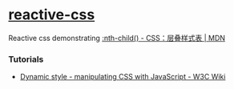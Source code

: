 [reactive-css](https://dirkarnez.github.io/reactive-css)
========================================================
Reactive css demonstrating [:nth-child() - CSS：层叠样式表 | MDN](https://developer.mozilla.org/zh-CN/docs/Web/CSS/:nth-child#trnth-childeven)

### Tutorials
- [Dynamic style - manipulating CSS with JavaScript - W3C Wiki](https://www.w3.org/wiki/Dynamic_style_-_manipulating_CSS_with_JavaScript)
